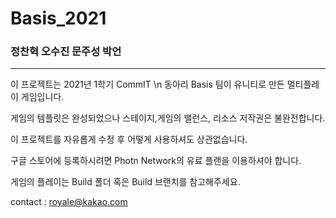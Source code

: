 # Basis_2021
### 정찬혁 오수진 문주성 박언
* * *
이 프로젝트는 2021년 1학기 CommIT \n 동아리 Basis 팀이 유니티로 만든 멀티플레이 게임입니다.

게임의 템플릿은 완성되었으나 스테이지,게임의 밸런스, 리소스 저작권은 불완전합니다.

이 프로젝트를 자유롭게 수정 후 어떻게 사용하셔도 상관없습니다.

구글 스토어에 등록하시려면 Photn Network의 유료 플랜을 이용하셔야 합니다.

게임의 플레이는 Build 폴더 혹은 Build 브랜치를 참고해주세요.

contact : royale@kakao.com
